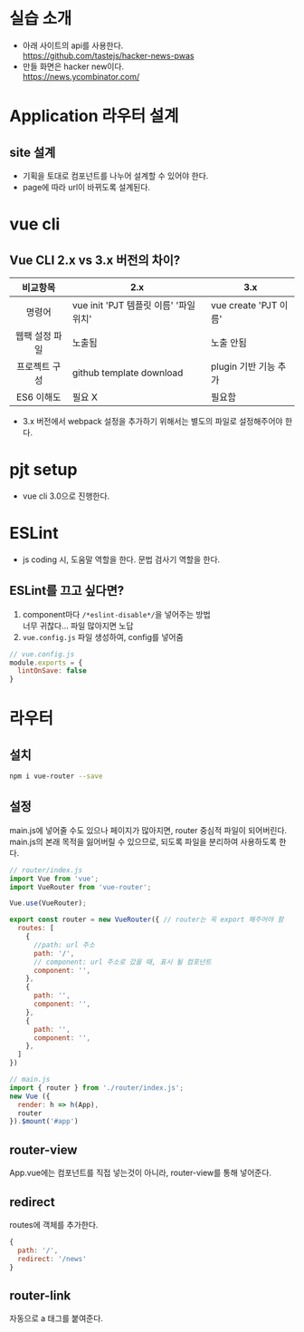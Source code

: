 # 실습 소개
- 아래 사이트의 api를 사용한다.  
https://github.com/tastejs/hacker-news-pwas
- 만들 화면은 hacker new이다.  
https://news.ycombinator.com/

# Application 라우터 설계
## site 설계
- 기획을 토대로 컴포넌트를 나누어 설계할 수 있어야 한다.
- page에 따라 url이 바뀌도록 설계된다.

# vue cli
## Vue CLI 2.x vs 3.x 버전의 차이?

| 비교항목 | 2.x | 3.x |
| :-----: | --- | --- |
| 명령어 | vue init 'PJT 템플릿 이름' '파일 위치' | vue create 'PJT 이름' |
| 웹팩 설정 파일 | 노출됨 | 노출 안됨 |
| 프로젝트 구성 | github template download | plugin 기반 기능 추가 |
| ES6 이해도 | 필요 X | 필요함 |

- 3.x 버전에서 webpack 설정을 추가하기 위해서는 별도의 파일로 설정해주어야 한다.

# pjt setup
- vue cli 3.0으로 진행한다.

# ESLint
- js coding 시, 도움말 역할을 한다. 문법 검사기 역할을 한다.

## ESLint를 끄고 싶다면?
1. component마다 `/*eslint-disable*/`을 넣어주는 방법  
너무 귀찮다... 파일 많아지면 노답
2. `vue.config.js` 파일 생성하여, config를 넣어줌  
  ``` js
  // vue.config.js
  module.exports = {
    lintOnSave: false
  }
  ```

# 라우터
## 설치
``` sh
npm i vue-router --save
```

## 설정
main.js에 넣어줄 수도 있으나 페이지가 많아지면, router 중심적 파일이 되어버린다.  
main.js의 본래 목적을 잃어버릴 수 있으므로, 되도록 파일을 분리하여 사용하도록 한다.
``` js
// router/index.js
import Vue from 'vue';
import VueRouter from 'vue-router';

Vue.use(VueRouter);

export const router = new VueRouter({ // router는 꼭 export 해주어야 함
  routes: [
    {
      //path: url 주소
      path: '/',
      // component: url 주소로 갔을 때, 표시 될 컴포넌트
      component: '',
    },
    {
      path: '',
      component: '',
    },
    {
      path: '',
      component: '',
    },
  ]
})
```

``` js
// main.js
import { router } from './router/index.js';
new Vue ({
  render: h => h(App),
  router
}).$mount('#app')
```

## router-view
App.vue에는 컴포넌트를 직접 넣는것이 아니라, router-view를 통해 넣어준다.

## redirect
routes에 객체를 추가한다.
``` js
{
  path: '/',
  redirect: '/news'
}
```

## router-link
자동으로 a 태그를 붙여준다.